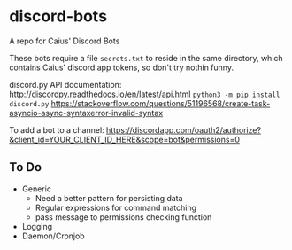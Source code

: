 # discord-bots
A repo for Caius' Discord Bots

These bots require a file `secrets.txt` to reside in the same directory, which contains Caius' discord app tokens, so don't try nothin funny. 

discord.py API documentation: http://discordpy.readthedocs.io/en/latest/api.html
`python3 -m pip install discord.py`
https://stackoverflow.com/questions/51196568/create-task-asyncio-async-syntaxerror-invalid-syntax

To add a bot to a channel: https://discordapp.com/oauth2/authorize?&client_id=YOUR_CLIENT_ID_HERE&scope=bot&permissions=0

## To Do
* Generic
  * Need a better pattern for persisting data
  * Regular expressions for command matching
  * pass message to permissions checking function
* Logging
* Daemon/Cronjob
